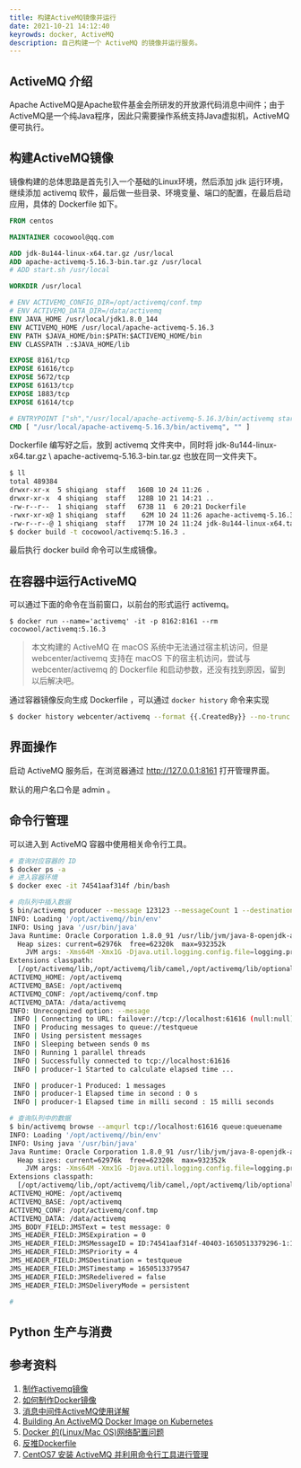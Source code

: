 ```yaml
---
title: 构建ActiveMQ镜像并运行
date: 2021-10-21 14:12:40
keyrowds: docker, ActiveMQ
description: 自己构建一个 ActiveMQ 的镜像并运行服务。
---
```


## ActiveMQ 介绍

Apache ActiveMQ是Apache软件基金会所研发的开放源代码消息中间件；由于ActiveMQ是一个纯Java程序，因此只需要操作系统支持Java虚拟机，ActiveMQ便可执行。

## 构建ActiveMQ镜像

镜像构建的总体思路是首先引入一个基础的Linux环境，然后添加 jdk 运行环境，继续添加 activemq 软件，最后做一些目录、环境变量、端口的配置，在最后启动应用，具体的 Dockerfile 如下。

```dockerfile
FROM centos

MAINTAINER cocowool@qq.com

ADD jdk-8u144-linux-x64.tar.gz /usr/local
ADD apache-activemq-5.16.3-bin.tar.gz /usr/local
# ADD start.sh /usr/local

WORKDIR /usr/local

# ENV ACTIVEMQ_CONFIG_DIR=/opt/activemq/conf.tmp
# ENV ACTIVEMQ_DATA_DIR=/data/activemq
ENV JAVA_HOME /usr/local/jdk1.8.0_144
ENV ACTIVEMQ_HOME /usr/local/apache-activemq-5.16.3
ENV PATH $JAVA_HOME/bin:$PATH:$ACTIVEMQ_HOME/bin
ENV CLASSPATH .:$JAVA_HOME/lib

EXPOSE 8161/tcp
EXPOSE 61616/tcp
EXPOSE 5672/tcp
EXPOSE 61613/tcp
EXPOSE 1883/tcp
EXPOSE 61614/tcp

# ENTRYPOINT ["sh","/usr/local/apache-activemq-5.16.3/bin/activemq start"]
CMD [ "/usr/local/apache-activemq-5.16.3/bin/activemq", "" ]
```

Dockerfile 编写好之后，放到 activemq 文件夹中，同时将 jdk-8u144-linux-x64.tar.gz \ apache-activemq-5.16.3-bin.tar.gz 也放在同一文件夹下。

```sh
$ ll
total 489384
drwxr-xr-x  5 shiqiang  staff   160B 10 24 11:26 .
drwxr-xr-x  4 shiqiang  staff   128B 10 21 14:21 ..
-rw-r--r--  1 shiqiang  staff   673B 11  6 20:21 Dockerfile
-rwxr-xr-x@ 1 shiqiang  staff    62M 10 24 11:26 apache-activemq-5.16.3-bin.tar.gz
-rw-r--r--@ 1 shiqiang  staff   177M 10 24 11:24 jdk-8u144-linux-x64.tar.gz
$ docker build -t cocowool/activemq:5.16.3 .
```

最后执行 docker build 命令可以生成镜像。

## 在容器中运行ActiveMQ

可以通过下面的命令在当前窗口，以前台的形式运行 activemq。

```
$ docker run --name='activemq' -it -p 8162:8161 --rm cocowool/activemq:5.16.3
```

> 本文构建的 ActiveMQ 在 macOS 系统中无法通过宿主机访问，但是 webcenter/activemq 支持在 macOS 下的宿主机访问，尝试与 webcenter/activemq 的 Dockerfile 和启动参数，还没有找到原因，留到以后解决吧。

通过容器镜像反向生成 Dockerfile ，可以通过 `docker history` 命令来实现

```sh
$ docker history webcenter/activemq --format {{.CreatedBy}} --no-trunc
```

## 界面操作

启动 ActiveMQ 服务后，在浏览器通过 http://127.0.0.1:8161 打开管理界面。

默认的用户名口令是 admin 。

## 命令行管理

可以进入到 ActiveMQ 容器中使用相关命令行工具。

```sh
# 查询对应容器的 ID
$ docker ps -a
# 进入容器环境
$ docker exec -it 74541aaf314f /bin/bash

# 向队列中插入数据
$ bin/activemq producer --message 123123 --messageCount 1 --destination queue://queuename
INFO: Loading '/opt/activemq//bin/env'
INFO: Using java '/usr/bin/java'
Java Runtime: Oracle Corporation 1.8.0_91 /usr/lib/jvm/java-8-openjdk-amd64/jre
  Heap sizes: current=62976k  free=62320k  max=932352k
    JVM args: -Xms64M -Xmx1G -Djava.util.logging.config.file=logging.properties -Djava.security.auth.login.config=/opt/activemq/conf.tmp/login.config -Dactivemq.classpath=/opt/activemq/conf.tmp:/opt/activemq//../lib/: -Dactivemq.home=/opt/activemq/ -Dactivemq.base=/opt/activemq/ -Dactivemq.conf=/opt/activemq/conf.tmp -Dactivemq.data=/data/activemq
Extensions classpath:
  [/opt/activemq/lib,/opt/activemq/lib/camel,/opt/activemq/lib/optional,/opt/activemq/lib/web,/opt/activemq/lib/extra]
ACTIVEMQ_HOME: /opt/activemq
ACTIVEMQ_BASE: /opt/activemq
ACTIVEMQ_CONF: /opt/activemq/conf.tmp
ACTIVEMQ_DATA: /data/activemq
INFO: Unrecognized option: --mesage
 INFO | Connecting to URL: failover://tcp://localhost:61616 (null:null)
 INFO | Producing messages to queue://testqueue
 INFO | Using persistent messages
 INFO | Sleeping between sends 0 ms
 INFO | Running 1 parallel threads
 INFO | Successfully connected to tcp://localhost:61616
 INFO | producer-1 Started to calculate elapsed time ...

 INFO | producer-1 Produced: 1 messages
 INFO | producer-1 Elapsed time in second : 0 s
 INFO | producer-1 Elapsed time in milli second : 15 milli seconds

# 查询队列中的数据
$ bin/activemq browse --amqurl tcp://localhost:61616 queue:queuename
INFO: Loading '/opt/activemq//bin/env'
INFO: Using java '/usr/bin/java'
Java Runtime: Oracle Corporation 1.8.0_91 /usr/lib/jvm/java-8-openjdk-amd64/jre
  Heap sizes: current=62976k  free=62320k  max=932352k
    JVM args: -Xms64M -Xmx1G -Djava.util.logging.config.file=logging.properties -Djava.security.auth.login.config=/opt/activemq/conf.tmp/login.config -Dactivemq.classpath=/opt/activemq/conf.tmp:/opt/activemq//../lib/: -Dactivemq.home=/opt/activemq/ -Dactivemq.base=/opt/activemq/ -Dactivemq.conf=/opt/activemq/conf.tmp -Dactivemq.data=/data/activemq
Extensions classpath:
  [/opt/activemq/lib,/opt/activemq/lib/camel,/opt/activemq/lib/optional,/opt/activemq/lib/web,/opt/activemq/lib/extra]
ACTIVEMQ_HOME: /opt/activemq
ACTIVEMQ_BASE: /opt/activemq
ACTIVEMQ_CONF: /opt/activemq/conf.tmp
ACTIVEMQ_DATA: /data/activemq
JMS_BODY_FIELD:JMSText = test message: 0
JMS_HEADER_FIELD:JMSExpiration = 0
JMS_HEADER_FIELD:JMSMessageID = ID:74541aaf314f-40403-1650513379296-1:1:1:1:1
JMS_HEADER_FIELD:JMSPriority = 4
JMS_HEADER_FIELD:JMSDestination = testqueue
JMS_HEADER_FIELD:JMSTimestamp = 1650513379547
JMS_HEADER_FIELD:JMSRedelivered = false
JMS_HEADER_FIELD:JMSDeliveryMode = persistent

# 
```



## Python 生产与消费





## 参考资料

1. [制作activemq镜像](https://blog.csdn.net/kq1983/article/details/102793679)
2. [如何制作Docker镜像](https://zhuanlan.zhihu.com/p/122380334)
3. [消息中间件ActiveMQ使用详解](https://www.cnblogs.com/yanfei1819/p/10615605.html)
4. [Building An ActiveMQ Docker Image on Kubernetes](https://dzone.com/articles/building-active-mq-docker-image-on-k8s)
5. [Docker 的(Linux/Mac OS)网络配置问题](https://yuanmomo.net/2019/06/13/docker-network/)
5. [反推Dockerfile](http://pointborn.com/article/2021/3/31/1327.html)
5. [CentOS7 安装 ActiveMQ 并利用命令行工具进行管理](https://blog.csdn.net/renxwhi/article/details/100116377)

